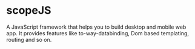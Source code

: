 # scopeJS
A JavaScript framework that helps you to build desktop and mobile web app. It provides features like to-way-databinding,
Dom based templating, routing and so on.
